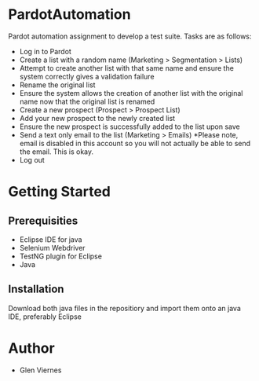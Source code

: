 # PardotAutomation
Pardot automation assignment to develop a test suite.  Tasks are as follows:

* Log in to Pardot
* Create a list with a random name (Marketing > Segmentation > Lists)
* Attempt to create another list with that same name and ensure the system correctly gives a validation failure
* Rename the original list
* Ensure the system allows the creation of another list with the original name now that the original list is renamed
* Create a new prospect (Prospect > Prospect List)
* Add your new prospect to the newly created list
* Ensure the new prospect is successfully added to the list upon save
* Send a text only email to the list (Marketing > Emails)  *Please note, email is disabled in this account so you will not actually be able to send the email.  This is okay.
* Log out

# Getting Started

## Prerequisities
* Eclipse IDE for java
* Selenium Webdriver
* TestNG plugin for Eclipse
* Java

## Installation
Download both java files in the repositiory and import them onto an java IDE, preferably Eclipse


# Author
* Glen Viernes
